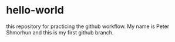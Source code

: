# hello-world
this repository for practicing the github workflow. My name is Peter Shmorhun and this is my first github branch. 
